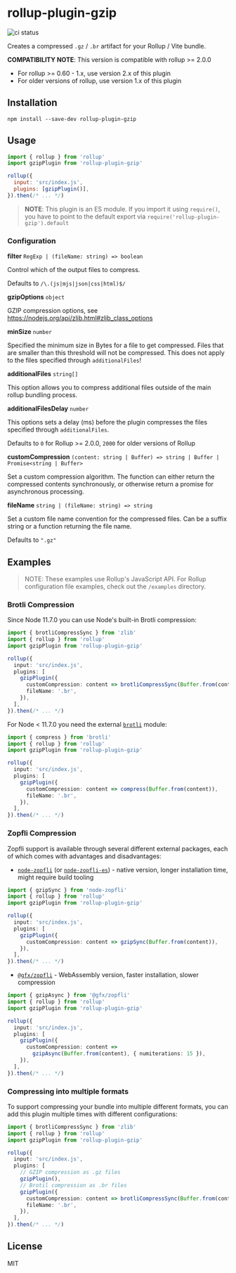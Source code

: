 # rollup-plugin-gzip

![ci status](https://github.com/kryops/rollup-plugin-gzip/workflows/CI/badge.svg)

Creates a compressed `.gz` / `.br` artifact for your Rollup / Vite bundle.

**COMPATIBILITY NOTE**: This version is compatible with rollup >= 2.0.0

- For rollup >= 0.60 - 1.x, use version 2.x of this plugin
- For older versions of rollup, use version 1.x of this plugin

## Installation

```
npm install --save-dev rollup-plugin-gzip
```

## Usage

```js
import { rollup } from 'rollup'
import gzipPlugin from 'rollup-plugin-gzip'

rollup({
  input: 'src/index.js',
  plugins: [gzipPlugin()],
}).then(/* ... */)
```

> **NOTE**: This plugin is an ES module. If you import it using `require()`, you have to point to the default export via `require('rollup-plugin-gzip').default`

### Configuration

**filter** `RegExp | (fileName: string) => boolean`

Control which of the output files to compress.

Defaults to `/\.(js|mjs|json|css|html)$/`

**gzipOptions** `object`

GZIP compression options, see https://nodejs.org/api/zlib.html#zlib_class_options

**minSize** `number`

Specified the minimum size in Bytes for a file to get compressed. Files that are smaller than this threshold will not be compressed. This does not apply to the files specified through `additionalFiles`!

**additionalFiles** `string[]`

This option allows you to compress additional files outside of the main rollup bundling process.

**additionalFilesDelay** `number`

This options sets a delay (ms) before the plugin compresses the files specified through `additionalFiles`.

Defaults to `0` for Rollup >= 2.0.0, `2000` for older versions of Rollup

**customCompression** `(content: string | Buffer) => string | Buffer | Promise<string | Buffer>`

Set a custom compression algorithm. The function can either return the compressed contents synchronously, or otherwise return a promise for asynchronous processing.

**fileName** `string | (fileName: string) => string`

Set a custom file name convention for the compressed files. Can be a suffix string or a function returning the file name.

Defaults to `".gz"`

## Examples

> NOTE: These examples use Rollup's JavaScript API. For Rollup configuration file examples, check out the `/examples` directory.

### Brotli Compression

Since Node 11.7.0 you can use Node's built-in Brotli compression:

```ts
import { brotliCompressSync } from 'zlib'
import { rollup } from 'rollup'
import gzipPlugin from 'rollup-plugin-gzip'

rollup({
  input: 'src/index.js',
  plugins: [
    gzipPlugin({
      customCompression: content => brotliCompressSync(Buffer.from(content)),
      fileName: '.br',
    }),
  ],
}).then(/* ... */)
```

For Node < 11.7.0 you need the external [`brotli`](https://www.npmjs.com/package/brotli) module:

```ts
import { compress } from 'brotli'
import { rollup } from 'rollup'
import gzipPlugin from 'rollup-plugin-gzip'

rollup({
  input: 'src/index.js',
  plugins: [
    gzipPlugin({
      customCompression: content => compress(Buffer.from(content)),
      fileName: '.br',
    }),
  ],
}).then(/* ... */)
```

### Zopfli Compression

Zopfli support is available through several different external packages, each of which comes with advantages and disadvantages:

- [`node-zopfli`](https://www.npmjs.com/package/node-zopfli) (or [`node-zopfli-es`](https://www.npmjs.com/package/node-zopfli-es)) - native version, longer installation time, might require build tooling

```ts
import { gzipSync } from 'node-zopfli'
import { rollup } from 'rollup'
import gzipPlugin from 'rollup-plugin-gzip'

rollup({
  input: 'src/index.js',
  plugins: [
    gzipPlugin({
      customCompression: content => gzipSync(Buffer.from(content)),
    }),
  ],
}).then(/* ... */)
```

- [`@gfx/zopfli`](https://www.npmjs.com/package/@gfx/zopfli) - WebAssembly version, faster installation, slower compression

```ts
import { gzipAsync } from '@gfx/zopfli'
import { rollup } from 'rollup'
import gzipPlugin from 'rollup-plugin-gzip'

rollup({
  input: 'src/index.js',
  plugins: [
    gzipPlugin({
      customCompression: content =>
        gzipAsync(Buffer.from(content), { numiterations: 15 }),
    }),
  ],
}).then(/* ... */)
```

### Compressing into multiple formats

To support compressing your bundle into multiple different formats, you can add this plugin multiple times with different configurations:

```ts
import { brotliCompressSync } from 'zlib'
import { rollup } from 'rollup'
import gzipPlugin from 'rollup-plugin-gzip'

rollup({
  input: 'src/index.js',
  plugins: [
    // GZIP compression as .gz files
    gzipPlugin(),
    // Brotil compression as .br files
    gzipPlugin({
      customCompression: content => brotliCompressSync(Buffer.from(content)),
      fileName: '.br',
    }),
  ],
}).then(/* ... */)
```

## License

MIT
